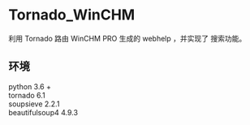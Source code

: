 # Tornado_WinCHM
利用 Tornado 路由 WinCHM PRO 生成的 webhelp ，并实现了 搜索功能。

## 环境
python 3.6 +  
tornado 6.1  
soupsieve 2.2.1  
beautifulsoup4 4.9.3  
